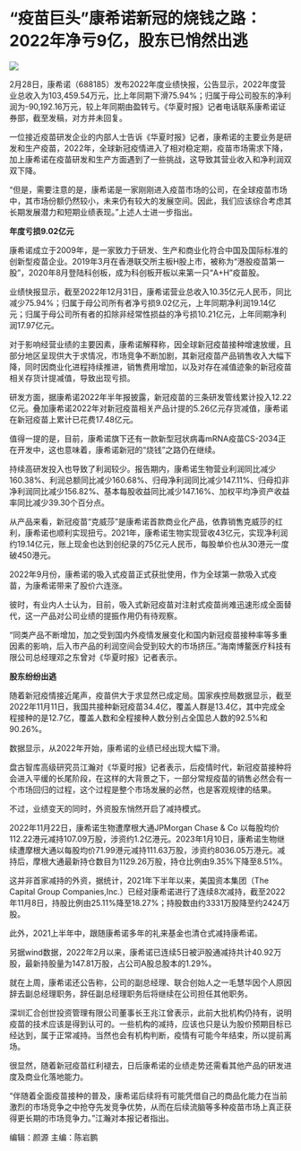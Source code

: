 # “疫苗巨头”康希诺新冠的烧钱之路：2022年净亏9亿，股东已悄然出逃

![](https://inews.gtimg.com/om_bt/OHjpHHaX3uQOZjsscokFwy1sqa9hBjhEaVh_iJrNKEviwAA/1000)

2月28日，康希诺（688185）发布2022年度业绩快报，公告显示，2022年度营业总收入为103,459.54万元，比上年同期下滑75.94%；归属于母公司股东的净利润为-90,192.16万元，较上年同期由盈转亏。《华夏时报》记者电话联系康希诺证券部，截至发稿，对方并未回复。

一位接近疫苗研发企业的内部人士告诉《华夏时报》记者，康希诺的主要业务是研发和生产疫苗，2022年，全球新冠疫情进入了相对稳定期，疫苗市场需求下降，加上康希诺在疫苗研发和生产方面遇到了一些挑战，这导致其营业收入和净利润双双下降。

“但是，需要注意的是，康希诺是一家刚刚进入疫苗市场的公司，在全球疫苗市场中，其市场份额仍然较小，未来仍有较大的发展空间。因此，我们应该综合考虑其长期发展潜力和短期业绩表现。”上述人士进一步指出。

**年度亏损9.02亿元**

康希诺成立于2009年，是一家致力于研发、生产和商业化符合中国及国际标准的创新型疫苗企业。2019年3月在香港联交所主板H股上市，被称为“港股疫苗第一股”，2020年8月登陆科创板，成为科创板开板以来第一只“A+H”疫苗股。

业绩快报显示，截至2022年12月31日，康希诺营业总收入10.35亿元人民币，同比减少75.94%；归属于母公司所有者净亏损9.02亿元，上年同期净利润19.14亿元；归属于母公司所有者的扣除非经常性损益的净亏损10.21亿元，上年同期净利润17.97亿元。

对于影响经营业绩的主要因素，康希诺解释称，因全球新冠疫苗接种增速放缓，且部分地区呈现供大于求情况，市场竞争不断加剧，其新冠疫苗产品销售收入大幅下降，同时因商业化进程持续推进，销售费用增加，以及对存在减值迹象的新冠疫苗相关存货计提减值，导致出现亏损。

研发方面，据康希诺2022年半年报披露，新冠疫苗的三条研发管线累计投入12.22亿元。叠加康希诺2022年对新冠疫苗相关产品计提的5.26亿元存货减值，康希诺在新冠疫苗上累计已花费17.48亿元。

值得一提的是，目前，康希诺旗下还有一款新型冠状病毒mRNA疫苗CS-2034正在开发中，这也意味着，康希诺新冠的“烧钱”之路仍在继续。

持续高研发投入也导致了利润较少。报告期内，康希诺生物营业利润同比减少160.38%、利润总额同比减少160.68%、归母净利润同比减少147.11%、归母扣非净利润同比减少156.82%、基本每股收益同比减少147.16%、加权平均净资产收益率同比减少39.30个百分点。

从产品来看，新冠疫苗“克威莎”是康希诺首款商业化产品，依靠销售克威莎的红利，康希诺也顺利实现扭亏。2021年，康希诺生物实现营收43亿元，实现净利润约19.14亿元，账上现金也达到创纪录的75亿元人民币，每股单价也从30港元一度破450港元。

2022年9月份，康希诺的吸入式疫苗正式获批使用，作为全球第一款吸入式疫苗，为康希诺带来了股价六连涨。

彼时，有业内人士认为，目前，吸入式新冠疫苗对注射式疫苗尚难迅速形成全面替代，这一产品对公司业绩的提振作用仍有待观察。

“同类产品不断增加，加之受到国内外疫情发展变化和国内新冠疫苗接种率等多重因素的影响，后入市产品的利润空间会受到较大的市场挤压。”海南博鳌医疗科技有限公司总经理邓之东曾对《华夏时报》记者表示。

**股东纷纷出逃**

随着新冠疫情接近尾声，疫苗供大于求显然已成定局。国家疾控局数据显示，截至2022年11月11日，我国共接种新冠疫苗34.4亿，覆盖人群是13.4亿，其中完成全程接种的是12.7亿，覆盖人数和全程接种人数分别占全国总人数的92.5%和90.26%。

数据显示，从2022年开始，康希诺的业绩已经出现大幅下滑。

盘古智库高级研究员江瀚对《华夏时报》记者表示，后疫情时代，新冠疫苗接种将会进入平缓的长尾阶段，在这样的大背景之下，一部分常规疫苗的销售必然会有一个市场回归的过程，这个过程是整个市场发展的必然，也是客观规律的结果。

不过，业绩变天的同时，外资股东悄然开启了减持模式。

2022年11月22日，康希诺生物遭摩根大通JPMorgan Chase & Co
以每股均价112.22港元减持107.09万股，涉资约1.2亿港元。2023年1月10日，康希诺生物继续遭摩根大通以每股均价71.99港元减持111.63万股，涉资约8036.05万港元。减持后，摩根大通最新持仓数目为1129.26万股，持仓比例由9.35%下降至8.51%。

这并非首家减持的外资，据统计，2021年下半年以来，美国资本集团（The Capital Group
Companies,Inc.）已经对康希诺进行了连续8次减持，截至2022年11月8日，持股比例由25.11%降至18.27%；持股数由约3331万股降至约2424万股。

此外，2021上半年中，跟随康希诺多年的礼来基金也清仓式减持康希诺。

另据wind数据，2022年2月以来，康希诺已连续5日被沪股通减持共计40.92万股，最新持股量为147.81万股，占公司A股总股本的1.29%。

就在上周，康希诺还公告称，公司的副总经理、联合创始人之一毛慧华因个人原因辞去副总经理职务，辞任副总经理职务后将继续在公司担任其他职务。

深圳汇合创世投资管理有限公司董事长王兆江曾表示，此前大批机构仍持有，说明疫苗的技术应该是得到认可的。一些机构的减持，应该也只是认为股价预期目标已经达到，属于正常减持。当然也会有机构判断，疫情有可能今年结束，所以提前离场。

很显然，随着新冠疫苗红利褪去，日后康希诺的业绩走势还需看其他产品的研发进度及商业化落地能力。

“伴随着全面疫苗接种的普及，康希诺后续将有可能凭借自己的商品化能力在当前激烈的市场竞争之中抢夺先发竞争优势，从而在后续流脑等多种疫苗市场上真正获得更长期的市场竞争力。”江瀚对本报记者指出。

编辑：颜源 主编：陈岩鹏

